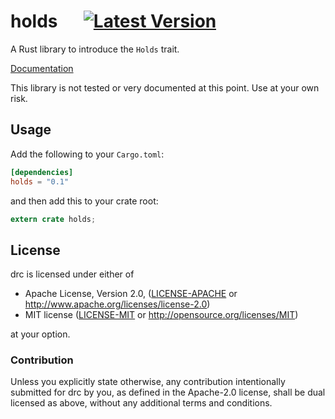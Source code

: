 # holds &emsp; [![Latest Version]][crates.io]

[Latest Version]: https://img.shields.io/crates/v/holds.svg
[crates.io]: https://crates.io/crates/holds

A Rust library to introduce the `Holds` trait.

[Documentation](https://docs.rs/holds/)

This library is not tested or very documented at this point. Use at your own
risk.

## Usage

Add the following to your `Cargo.toml`:

```toml
[dependencies]
holds = "0.1"
```

and then add this to your crate root:

```rust
extern crate holds;
```

## License

drc is licensed under either of

 - Apache License, Version 2.0, ([LICENSE-APACHE](LICENSE-APACHE) or http://www.apache.org/licenses/license-2.0)
 - MIT license ([LICENSE-MIT](LICENSE-MIT) or http://opensource.org/licenses/MIT)

 at your option.

 ### Contribution

 Unless you explicitly state otherwise, any contribution intentionally submitted for drc by you, as
 defined in the Apache-2.0 license, shall be dual licensed as above, without any additional terms
 and conditions.